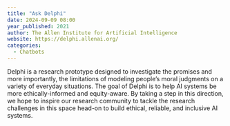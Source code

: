 ```yaml
---
title: "Ask Delphi"
date: 2024-09-09 08:00
year_published: 2021
author: The Allen Institute for Artificial Intelligence
website: https://delphi.allenai.org/
categories:
  - Chatbots
---
```


Delphi is a research prototype designed to investigate the promises and more importantly, the limitations of modeling people’s moral judgments on a variety of everyday situations. The goal of Delphi is to help AI systems be more ethically-informed and equity-aware. By taking a step in this direction, we hope to inspire our research community to tackle the research challenges in this space head-on to build ethical, reliable, and inclusive AI systems.